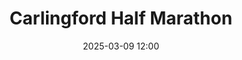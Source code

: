 ---
title: Carlingford Half Marathon
location: Carlingford, Co. Lough
date: 2025-03-09 12:00
latitude: 54.04305673804914 
longitude: -6.1870731922950455
results:
  - place: TBD
    name: Michelle Skeath
    time: TBD
    category: FS
    note: PB
  - place: TBD
    name: Heather Browning
    time: TBD
    category: FS
    note: PB
---